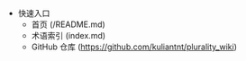 * 快速入口
  * 首页 (/README.md)
  * 术语索引 (index.md)
  * GitHub 仓库 (https://github.com/kuliantnt/plurality_wiki)
